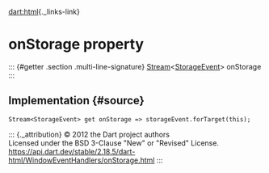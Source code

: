 [dart:html](../../dart-html/dart-html-library){._links-link}

onStorage property
==================

::: {#getter .section .multi-line-signature}
[Stream](../../dart-async/stream-class)\<[StorageEvent](../storageevent-class)\>
onStorage
:::

Implementation {#source}
--------------

``` {.language-dart data-language="dart"}
Stream<StorageEvent> get onStorage => storageEvent.forTarget(this);
```

::: {._attribution}
© 2012 the Dart project authors\
Licensed under the BSD 3-Clause \"New\" or \"Revised\" License.\
<https://api.dart.dev/stable/2.18.5/dart-html/WindowEventHandlers/onStorage.html>
:::
